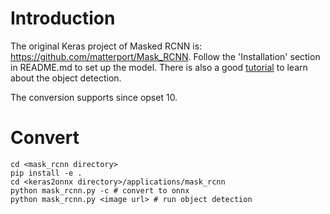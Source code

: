 # Introduction
The original Keras project of Masked RCNN is: <https://github.com/matterport/Mask_RCNN>. Follow the 'Installation' section in README.md to set up the model.
There is also a good [tutorial](https://github.com/matterport/Mask_RCNN#step-by-step-detection) to learn about the object detection.

The conversion supports since opset 10.

# Convert
```
cd <mask_rcnn directory>
pip install -e .
cd <keras2onnx directory>/applications/mask_rcnn
python mask_rcnn.py -c # convert to onnx
python mask_rcnn.py <image url> # run object detection
```
